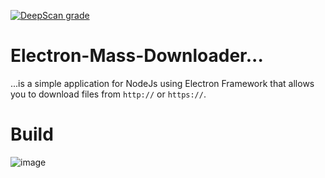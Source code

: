 [![DeepScan grade](https://deepscan.io/api/teams/12360/projects/15336/branches/305528/badge/grade.svg)](https://deepscan.io/dashboard#view=project&tid=12360&pid=15336&bid=305528)
# Electron-Mass-Downloader...

...is a simple application for NodeJs using Electron Framework that allows you to download files from `http://` or `https://`.

# Build 
![image](https://api.travis-ci.com/J-P-S-O/Electron-Mass-Downloader.svg?branch=main)
